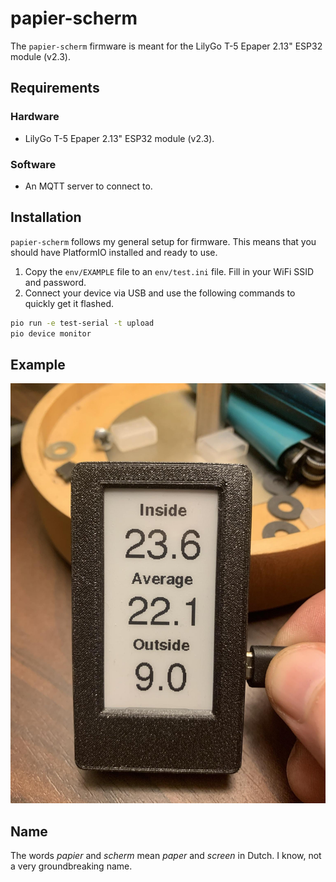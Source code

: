 # papier-scherm

The `papier-scherm` firmware is meant for the LilyGo T-5 Epaper 2.13" ESP32 module (v2.3).

## Requirements

### Hardware

- LilyGo T-5 Epaper 2.13" ESP32 module (v2.3).

### Software

- An MQTT server to connect to.

## Installation

`papier-scherm` follows my general setup for firmware. This means that you should
have PlatformIO installed and ready to use.

1. Copy the `env/EXAMPLE` file to an `env/test.ini` file. Fill in your WiFi SSID and password.
2. Connect your device via USB and use the following commands to quickly get it flashed.

```bash
pio run -e test-serial -t upload
pio device monitor
```

## Example

![Example](https://raw.githubusercontent.com/supakeen/papier-scherm/master/example.jpg)

## Name

The words *papier* and *scherm* mean *paper* and *screen* in Dutch. I know, not
a very groundbreaking name.
